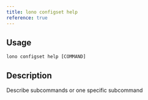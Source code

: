 ```yaml
---
title: lono configset help
reference: true
---
```


## Usage

    lono configset help [COMMAND]

## Description

Describe subcommands or one specific subcommand



